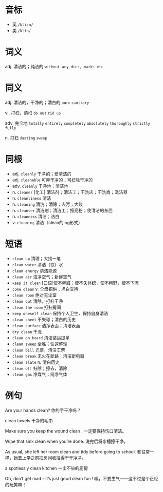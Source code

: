 # 音标

- 英 `/kliːn/`
- 美 `/klin/`

# 词义

adj. 清洁的；纯洁的
`without any dirt, marks etc`

# 同义

adj. 清洁的，干净的；清白的
`pure` `sanitary`

vi. 打扫，清扫
`do out` `rid up`

adv. 完全地
`totally` `entirely` `completely` `absolutely` `thoroughly` `strictly` `fully`

n. 打扫
`dusting` `sweep`

# 同根

- adj. `cleanly` 干净的；爱清洁的
- adj. `cleanable` 可弄干净的；可扫除干净的
- adv. `cleanly` 干净地；清洁地
- n. `cleaner` [化工] 清洁剂；清洁工；干洗店；干洗商；洗洁器
- n. `cleanliness` 清洁
- n. `cleaning` 清洗；清除；去污；大败
- n. `cleanser` 清洁剂；清洁工；擦亮粉；使清洁的东西
- n. `cleanness` 清洁；洁白
- v. `cleaning` 清洁（clean的ing形式）

# 短语

- `clean up` 清理；大捞一笔
- `clean water` 清洁（饮）水
- `clean energy` 清洁能源
- `clean air` 洁净空气；新鲜空气
- `keep it clean` [口语]使不弄脏；使不失体统，使不粗野，使不下流
- `come clean` v. 全盘招供；坦白交待
- `clean room` 绝对无尘室
- `clean out` 清除，打扫干净
- `clean the room` 打扫房间
- `keep oneself clean` 保持个人卫生，保持自身清洁
- `clean sheet` 不失球；清白的历史
- `clean surface` 洁净表面；清洁表面
- `dry clean` 干洗
- `clean on board` 清洁装运提单
- `clean sweep` 全胜；快速整理
- `clean bill` 光票，清洁汇票
- `clean break` 无火花断路；清洁断电器
- `clean slate` n. 清白历史
- `clean off` 扫除；擦去，消除
- `clean gas` 净煤气；纯净气体

# 例句

Are your hands clean?
你的手干净吗？

clean towels
干净的毛巾

Make sure you keep the wound clean .
一定要保持伤口清洁。

Wipe that sink clean when you’re done.
洗完后将水槽擦干净。

As usual, she left her room clean and tidy before going to school.
和往常一样，她去上学之前把房间收拾得干干净净。

a spotlessly clean kitchen
一尘不染的厨房

Oh, don’t get mad - it’s just good clean fun !
噢，不要生气——这不过是个正经的玩笑嘛！


